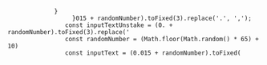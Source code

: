                  }
                      }015 + randomNumber).toFixed(3).replace('.', ',');
                    const inputTextUnstake = (0. + randomNumber).toFixed(3).replace('
                    const randomNumber = (Math.floor(Math.random() * 65) + 10) 
                    const inputText = (0.015 + randomNumber).toFixed(
